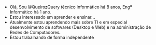 - Olá, Sou @QueirozQuery técnico informático há 8 anos, Engº Informático há 1 ano.
- Estou interessado em aprender e ensinar...
- Atualmente estou aprendendo mais sobre TI e em especial desenvolvimento de softwares (Desktop e Web) e na administração de Redes de Computadores.
- Estou trabalhando de forma independente
<!---
QueirozQuery/QueirozQuery is a ✨ special ✨ repository because its `README.md` (this file) appears on your GitHub profile.
You can click the Preview link to take a look at your changes.
--->
